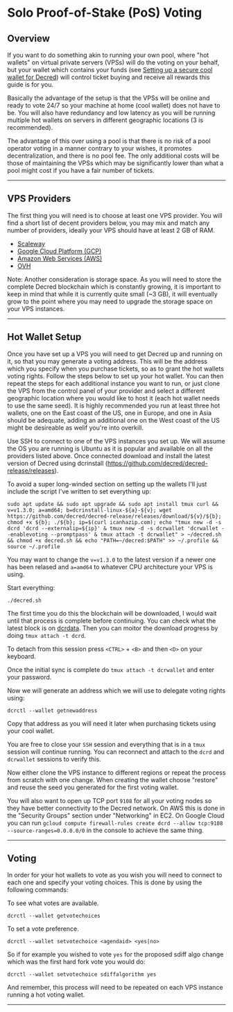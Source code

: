 # Solo Proof-of-Stake (PoS) Voting


## Overview
If you want to do something akin to running your own pool, where "hot wallets" on virtual private servers (VPSs) will do the voting on your behalf, but your wallet which contains your funds (see [Setting up a secure cool wallet for Decred](secure-cool-wallet.md)) will control ticket buying and receive all rewards this guide is for you.

Basically the advantage of the setup is that the VPSs will be online and ready to vote 24/7 so your machine at home (cool wallet) does not have to be. You will also have redundancy and low latency as you will be running multiple hot wallets on servers in different geographic locations (3 is recommended).

The advantage of this over using a pool is that there is no risk of a pool operator voting in a manner contrary to your wishes, it promotes decentralization, and there is no pool fee. The only additional costs will be those of maintaining the VPSs which may be significantly lower than what a pool might cost if you have a fair number of tickets.

---

## VPS Providers
The first thing you will need is to choose at least one VPS provider. You will find a short list of decent providers below, you may mix and match any number of providers, ideally your VPS should have at least 2 GB of RAM.

* [Scaleway](https://www.scaleway.com/)
* [Google Cloud Platform (GCP)](https://cloud.google.com/)
* [Amazon Web Services (AWS)](https://aws.amazon.com/)
* [OVH](https://www.ovh.com/)

Note: Another consideration is storage space. As you will need to store the complete Decred blockchain which is constantly growing, it is important to keep in mind that while it is currently quite small (~3 GB), it will eventually grow to the point where you may need to upgrade the storage space on your VPS instances.

---

## Hot Wallet Setup

Once you have set up a VPS you will need to get Decred up and running on it, so that you may generate a voting address. This will be the address which you specify when you purchase tickets, so as to grant the hot wallets voting rights. Follow the steps below to set up your hot wallet. You can then repeat the steps for each additional instance you want to run, or just clone the VPS from the control panel of your provider and select a different geographic location where you would like to host it (each hot wallet needs to use the same seed). It is highly recommended you run at least three hot wallets, one on the East coast of the US, one in Europe, and one in Asia should be adequate, adding an additional one on the West coast of the US might be desireable as welif you're into overkill.

Use SSH to connect to one of the VPS instances you set up. We will assume the OS you are running is Ubuntu as it is popular and available on all the providers listed above.
Once connected download and install the latest version of Decred using dcrinstall (https://github.com/decred/decred-release/releases).

To avoid a super long-winded section on setting up the wallets I'll just include the script I've written to set everything up:

`sudo apt update && sudo apt upgrade && sudo apt install tmux curl && v=v1.3.0; a=amd64; b=dcrinstall-linux-${a}-${v}; wget https://github.com/decred/decred-release/releases/download/${v}/${b}; chmod +x ${b}; ./${b}; ip=$(curl icanhazip.com); echo "tmux new -d -s dcrd 'dcrd --externalip=${ip}' & tmux new -d -s dcrwallet 'dcrwallet --enablevoting --promptpass' & tmux attach -t dcrwallet" > ~/decred.sh && chmod +x decred.sh && echo "PATH=~/decred:$PATH" >> ~/.profile && source ~/.profile`

You may want to change the `v=v1.3.0` to the latest version if a newer one has been relased and `a=amd64` to whatever CPU architecture your VPS is using.

Start everything:

`./decred.sh`

The first time you do this the blockchain will be downloaded, I would wait until that process is complete before continuing. You can check what the latest block is on [dcrdata](https://explorer.dcrdata.org/).
Then you can moitor the download progress by doing `tmux attach -t dcrd`.

To detach from this session press `<CTRL>` + `<B>` and then `<D>` on your keyboard.

Once the initial sync is complete do `tmux attach -t dcrwallet` and enter your password.

Now we will generate an address which we will use to delegate voting rights using: 

`dcrctl --wallet getnewaddress`

Copy that address as you will need it later when purchasing tickets using your cool wallet.

You are free to close your `SSH` session and everything that is in a `tmux` session will continue running. You can reconnect and attach to the `dcrd` and `dcrwallet` sessions to verify this.

Now either clone the VPS instance to different regions or repeat the process from scratch with one change. When creating the wallet choose "restore" and reuse the seed you generated for the first voting wallet.

You will also want to open up TCP port `9108` for all your voting nodes so they have better connectivity to the Decred network. On AWS this is done in the "Security Groups" section under "Networking" in EC2. On Google Cloud you can run `gcloud compute firewall-rules create dcrd --allow tcp:9108 --source-ranges=0.0.0.0/0` in the console to achieve the same thing.


---

## Voting
In order for your hot wallets to vote as you wish you will need to connect to each one and specify your voting choices. This is done by using the following commands:

To see what votes are available.

`dcrctl --wallet getvotechoices`

To set a vote preference.

`dcrctl --wallet setvotechoice <agendaid> <yes|no>`

So if for example you wished to vote `yes` for the proposed sdiff algo change which was the first hard fork vote you would do:

`dcrctl --wallet setvotechoice sdiffalgorithm yes`

And remember, this process will need to be repeated on each VPS instance running a hot voting wallet.

---

